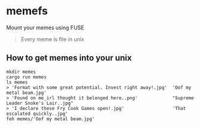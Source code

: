 # memefs
Mount your memes using FUSE

> Every meme is file in unix

## How to get memes into your unix

    mkdir memes
    cargo run memes
    ls memes
    > 'Format with some great potential. Invest right away!.jpg'  'Oof my metal beam.jpg'
    > 'Found on me_irl thought it belonged here..png'             "Supreme Leader Snoke's Lair..jpg"
    > 'I declare these Fry Cook Games open!.jpg'                  'That escalated quickly..jpg'
    feh memes/'Oof my metal beam.jpg'
